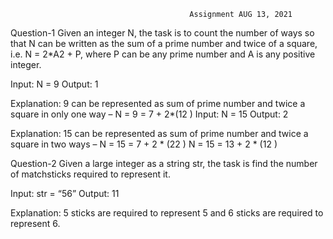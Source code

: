                                             Assignment AUG 13, 2021
Question-1
Given an integer N, the task is to count the number of ways so that N can be written as the sum of a prime
number and twice of a square, i.e. N = 2*A2 + P, where P can be any prime number and A is any positive
integer.

Input: N = 9
Output: 1

Explanation:
9 can be represented as sum of prime number and twice a square in only one way –
N = 9 = 7 + 2*(12
)
Input: N = 15
Output: 2

Explanation:
15 can be represented as sum of prime number and twice a square in two ways –
N = 15 = 7 + 2 * (22
)
N = 15 = 13 + 2 * (12
)


Question-2
Given a large integer as a string str, the task is find the number of matchsticks required to represent it.

Input: str = “56”
Output: 11

Explanation: 5 sticks are required to represent 5 and 6 sticks are required to represent 6.
